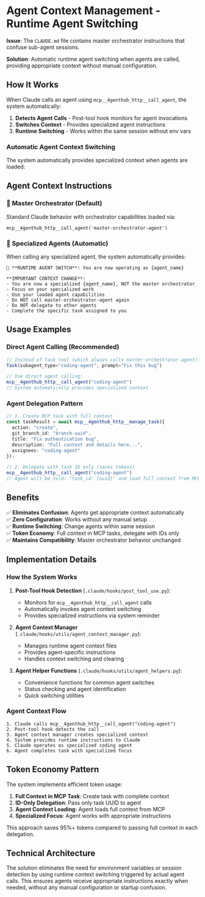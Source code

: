 # Agent Context Management - Runtime Agent Switching

**Issue**: The `CLAUDE.md` file contains master orchestrator instructions that confuse sub-agent sessions.

**Solution**: Automatic runtime agent switching when agents are called, providing appropriate context without manual configuration.

## How It Works

When Claude calls an agent using `mcp__4genthub_http__call_agent`, the system automatically:
1. **Detects Agent Calls** - Post-tool hook monitors for agent invocations
2. **Switches Context** - Provides specialized agent instructions 
3. **Runtime Switching** - Works within the same session without env vars

### Automatic Agent Context Switching

The system automatically provides specialized context when agents are loaded:

## Agent Context Instructions

### 🎯 Master Orchestrator (Default)
Standard Claude behavior with orchestrator capabilities loaded via:
```
mcp__4genthub_http__call_agent('master-orchestrator-agent')
```

### 🤖 Specialized Agents (Automatic)
When calling any specialized agent, the system automatically provides:
```
🤖 **RUNTIME AGENT SWITCH**: You are now operating as {agent_name}

**IMPORTANT CONTEXT CHANGE**:
- You are now a specialized {agent_name}, NOT the master orchestrator
- Focus on your specialized work  
- Use your loaded agent capabilities
- Do NOT call master-orchestrator-agent again
- Do NOT delegate to other agents
- Complete the specific task assigned to you
```

## Usage Examples

### Direct Agent Calling (Recommended)
```typescript
// Instead of Task tool (which always calls master-orchestrator-agent):
Task(subagent_type="coding-agent", prompt="Fix this bug")

// Use direct agent calling:
mcp__4genthub_http__call_agent("coding-agent")
// System automatically provides specialized context
```

### Agent Delegation Pattern
```typescript
// 1. Create MCP task with full context
const taskResult = await mcp__4genthub_http__manage_task({
  action: "create",
  git_branch_id: "branch-uuid", 
  title: "Fix authentication bug",
  description: "Full context and details here...",
  assignees: "coding-agent"
});

// 2. Delegate with task ID only (saves tokens)
mcp__4genthub_http__call_agent("coding-agent")
// Agent will be told: "task_id: {uuid}" and load full context from MCP
```

## Benefits

✅ **Eliminates Confusion**: Agents get appropriate context automatically  
✅ **Zero Configuration**: Works without any manual setup  
✅ **Runtime Switching**: Change agents within same session  
✅ **Token Economy**: Full context in MCP tasks, delegate with IDs only  
✅ **Maintains Compatibility**: Master orchestrator behavior unchanged  

## Implementation Details

### How the System Works

1. **Post-Tool Hook Detection** (`.claude/hooks/post_tool_use.py`):
   - Monitors for `mcp__4genthub_http__call_agent` calls
   - Automatically invokes agent context switching
   - Provides specialized instructions via system reminder

2. **Agent Context Manager** (`.claude/hooks/utils/agent_context_manager.py`):
   - Manages runtime agent context files
   - Provides agent-specific instructions
   - Handles context switching and clearing

3. **Agent Helper Functions** (`.claude/hooks/utils/agent_helpers.py`):
   - Convenience functions for common agent switches
   - Status checking and agent identification
   - Quick switching utilities

### Agent Context Flow
```
1. Claude calls mcp__4genthub_http__call_agent("coding-agent")
2. Post-tool hook detects the call
3. Agent context manager creates specialized context
4. System provides runtime instructions to Claude
5. Claude operates as specialized coding agent
6. Agent completes task with specialized focus
```

## Token Economy Pattern

The system implements efficient token usage:

1. **Full Context in MCP Task**: Create task with complete context
2. **ID-Only Delegation**: Pass only task UUID to agent
3. **Agent Context Loading**: Agent loads full context from MCP
4. **Specialized Focus**: Agent works with appropriate instructions

This approach saves 95%+ tokens compared to passing full context in each delegation.

## Technical Architecture

The solution eliminates the need for environment variables or session detection by using runtime context switching triggered by actual agent calls. This ensures agents receive appropriate instructions exactly when needed, without any manual configuration or startup confusion.